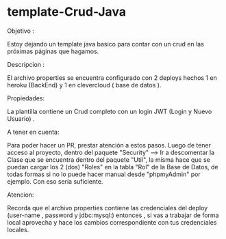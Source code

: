 # template-Crud-Java

Objetivo :

Estoy dejando un template java basico para contar con un crud en las próximas páginas que hagamos.

Descripcion : 

El archivo properties se encuentra configurado con 2 deploys hechos 1 en heroku (BackEnd) y 1 en clevercloud ( base de datos ).

Propiedades: 

La plantilla contiene un Crud completo con un login JWT (Login y Nuevo Usuario) .

A tener en cuenta: 

Para poder hacer un PR, prestar atención a estos pasos. Luego de tener acceso al proyecto, dentro del paquete "Security" --> Ir a descomentar la Clase
que se encuentra dentro del paquete "Util", la misma hace que se puedan cargar los 2 (dos) "Roles" en la tabla "Rol" de la Base de Datos, de todas formas
si no lo puede hacer manual desde "phpmyAdmin" por ejemplo. Con eso sería suficiente.

Atencion: 

Recorda que el archivo properties contiene las credenciales del deploy (user-name , password y jdbc:mysql:) entonces , si vas a trabajar de forma local aprovecha y
 hace los cambios correspondiente con tus credenciales locales. 
